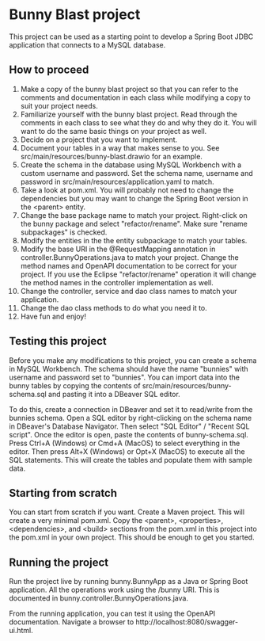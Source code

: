 # Bunny Blast project

This project can be used as a starting point to develop a Spring Boot JDBC application that connects to a MySQL database.

## How to proceed

1. Make a copy of the bunny blast project so that you can refer to the comments and documentation in each class while modifying a copy to suit your project needs.
1. Familiarize yourself with the bunny blast project. Read through the comments in each class to see what they do and why they do it. You will want to do the same basic things on your project as well.
1. Decide on a project that you want to implement.
1. Document your tables in a way that makes sense to you. See src/main/resources/bunny-blast.drawio for an example.
1. Create the schema in the database using MySQL Workbench with a custom username and password. Set the schema name, username and password in src/main/resources/application.yaml to match.
1. Take a look at pom.xml. You will probably not need to change the dependencies but you may want to change the Spring Boot version in the &lt;parent&gt; entity.
1. Change the base package name to match your project. Right-click on the bunny package and select "refactor/rename". Make sure "rename subpackages" is checked.
1. Modify the entities in the the entity subpackage to match your tables.
1. Modify the base URI in the @RequestMapping annotation in controller.BunnyOperations.java to match your project. Change the method names and OpenAPI documentation to be correct for your project. If you use the Eclipse "refactor/rename" operation it will change the method names in the controller implementation as well.
1. Change the controller, service and dao class names to match your application.
1. Change the dao class methods to do what you need it to.
1. Have fun and enjoy!

## Testing this project

Before you make any modifications to this project, you can create a schema in MySQL Workbench. The schema should have the name "bunnies" with username and password set to "bunnies". You can import data into the bunny tables by copying the contents of src/main/resources/bunny-schema.sql and pasting it into a DBeaver SQL editor. 

To do this, create a connection in DBeaver and set it to read/write from the bunnies schema. Open a SQL editor by right-clicking on the schema name in DBeaver's Database Navigator. Then select "SQL Editor" / "Recent SQL script". Once the editor is open, paste the contents of bunny-schema.sql. Press Ctrl+A (Windows) or Cmd+A (MacOS) to select everything in the editor. Then press Alt+X (Windows) or Opt+X (MacOS) to execute all the SQL statements. This will create the tables and populate them with sample data.

## Starting from scratch

You can start from scratch if you want. Create a Maven project. This will create a very minimal pom.xml. Copy the &lt;parent&gt;, &lt;properties&gt;, &lt;dependencies&gt;, and &lt;build&gt; sections from the pom.xml in this project into the pom.xml in your own project. This should be enough to get you started.

## Running the project

Run the project live by running bunny.BunnyApp as a Java or Spring Boot application. All the operations work using the /bunny URI. This is documented in bunny.controller.BunnyOperations.java.

From the running application, you can test it using the OpenAPI documentation. Navigate a browser to http://localhost:8080/swagger-ui.html.
